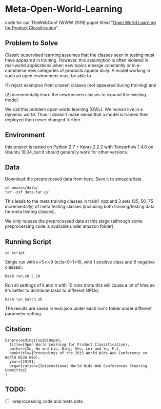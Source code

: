 # Meta-Open-World-Learning
code for our TheWebConf (WWW 2019) paper titled "[Open World Learning for Product Classification](https://arxiv.org/abs/1809.06004)".

## Problem to Solve
Classic supervised learning assumes that the classes seen in testing must have appeared in training. However, this assumption is often violated in real-world applications when new topics emerge constantly or in e-commerce new categories of products appear daily.
A model working in such an open environment must be able to

(1) reject examples from unseen classes (not appeared during training) and 

(2) incrementally learn the new/unseen classes to expand the existing model. 

We call this problem open-world learning (OWL). We human live in a dynamic world. Thus it doesn't make sense that a model is trained then deployed then never changed further.

## Environment
this project is tested on Python 2.7 + Keras 2.2.2 with Tensorflow 1.4.0 on Ubuntu 16.04, but it should generally work for other versions.

## Data
Download the preprocessed data from [here](https://drive.google.com/file/d/1l0JR7u6FX4Av4Zf4mAFhQfBlbMFbq_1b/view?usp=sharing). Save it to amazon/data .
```
cd amazon/data/
tar -zxf data.tar.gz
```
This leads to the meta training classes in train1_npz and 3 sets (25, 50, 75 incrementally) of meta testing classes (including both training/testing data for meta testing classes).

We only release the preprocessed data at this stage (although some preprocessing code is available under amazon folder).


## Running Script
```
cd script
```
Single run with k=5 n=9 (ncls=9+1=10, with 1 positive class and 9 negative classes).
```
bash run.sh 5 10
```
Run all settings of k and n with 10 runs (note this will cause a lot of time so it's better to distribute tasks to different GPUs)
```
bash run_batch.sh
```
The results are saved in eval.json under each run's folder under different parameter setting.

## Citation:
```
@inproceedings{xu2019open,
  title={Open World Learning for Product Classification},
  author={Xu, Hu and Liu, Bing, Shu, Lei and Yu, P.},
  booktitle={Proceedings of the 2019 World Wide Web Conference on World Wide Web},
  year={2019},
  organization={International World Wide Web Conferences Steering Committee}
}
```

## TODO:
- [ ] preprocessing code and meta data.
